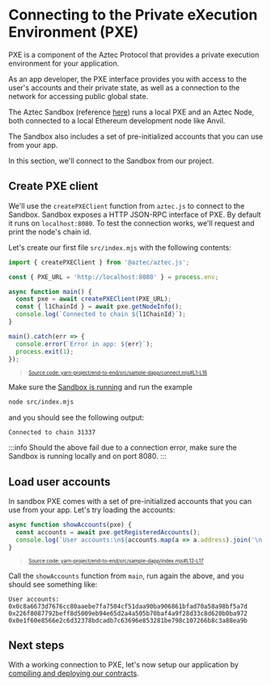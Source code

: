 # Connecting to the Private eXecution Environment (PXE)

PXE is a component of the Aztec Protocol that provides a private execution environment for your application.

As an app developer, the PXE interface provides you with access to the user's accounts and their private state, as well as a connection to the network for accessing public global state.

The Aztec Sandbox (reference [here](../../../../reference/environment_reference/sandbox-reference.md)) runs a local PXE and an Aztec Node, both connected to a local Ethereum development node like Anvil.

The Sandbox also includes a set of pre-initialized accounts that you can use from your app.

In this section, we'll connect to the Sandbox from our project.

## Create PXE client

We'll use the `createPXEClient` function from `aztec.js` to connect to the Sandbox.
Sandbox exposes a HTTP JSON-RPC interface of PXE.
By default it runs on `localhost:8080`.
To test the connection works, we'll request and print the node's chain id.

Let's create our first file `src/index.mjs` with the following contents:

```javascript title="all" showLineNumbers 
import { createPXEClient } from '@aztec/aztec.js';

const { PXE_URL = 'http://localhost:8080' } = process.env;

async function main() {
  const pxe = await createPXEClient(PXE_URL);
  const { l1ChainId } = await pxe.getNodeInfo();
  console.log(`Connected to chain ${l1ChainId}`);
}

main().catch(err => {
  console.error(`Error in app: ${err}`);
  process.exit(1);
});
```
> <sup><sub><a href="https://github.com/AztecProtocol/aztec-packages/blob/v0.85.0-alpha-testnet.3/yarn-project/end-to-end/src/sample-dapp/connect.mjs#L1-L16" target="_blank" rel="noopener noreferrer">Source code: yarn-project/end-to-end/src/sample-dapp/connect.mjs#L1-L16</a></sub></sup>


Make sure the [Sandbox is running](../../../../getting_started.md) and run the example

```bash
node src/index.mjs
```

and you should see the following output:

```
Connected to chain 31337
```

:::info
Should the above fail due to a connection error, make sure the Sandbox is running locally and on port 8080.
:::

## Load user accounts

In sandbox PXE comes with a set of pre-initialized accounts that you can use from your app.
Let's try loading the accounts:

```javascript title="showAccounts" showLineNumbers 
async function showAccounts(pxe) {
  const accounts = await pxe.getRegisteredAccounts();
  console.log(`User accounts:\n${accounts.map(a => a.address).join('\n')}`);
}
```
> <sup><sub><a href="https://github.com/AztecProtocol/aztec-packages/blob/v0.85.0-alpha-testnet.3/yarn-project/end-to-end/src/sample-dapp/index.mjs#L12-L17" target="_blank" rel="noopener noreferrer">Source code: yarn-project/end-to-end/src/sample-dapp/index.mjs#L12-L17</a></sub></sup>


Call the `showAccounts` function from `main`, run again the above, and you should see something like:

```
User accounts:
0x0c8a6673d7676cc80aaebe7fa7504cf51daa90ba906861bfad70a58a98bf5a7d
0x226f8087792beff8d5009eb94e65d2a4a505b70baf4a9f28d33c8d620b0ba972
0x0e1f60e8566e2c6d32378bdcadb7c63696e853281be798c107266b8c3a88ea9b
```

## Next steps

With a working connection to PXE, let's now setup our application by [compiling and deploying our contracts](./2_contract_deployment.md).

